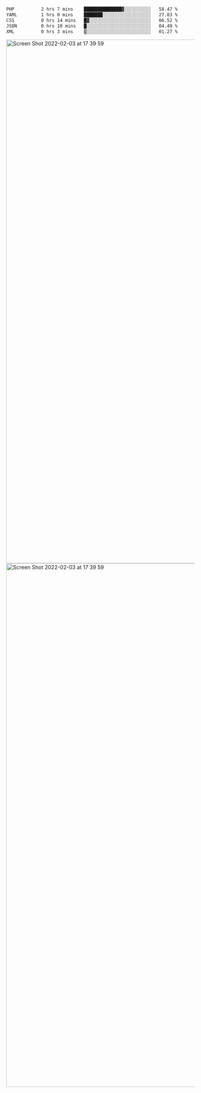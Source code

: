 <!--START_SECTION:waka-->

```txt
PHP          2 hrs 7 mins    ██████████████▓░░░░░░░░░░   58.47 %
YAML         1 hrs 0 mins    ███████░░░░░░░░░░░░░░░░░░   27.83 %
CSS          0 hrs 14 mins   █▓░░░░░░░░░░░░░░░░░░░░░░░   06.52 %
JSON         0 hrs 10 mins   █░░░░░░░░░░░░░░░░░░░░░░░░   04.49 %
XML          0 hrs 3 mins    ▒░░░░░░░░░░░░░░░░░░░░░░░░   01.27 %
```

<!--END_SECTION:waka-->

<img width="1400" alt="Screen Shot 2022-02-03 at 17 39 59" src="https://user-images.githubusercontent.com/45716542/152387304-f2b60485-53a6-4f4b-a818-5cefb1b0c0ae.png">
<img width="1400" alt="Screen Shot 2022-02-03 at 17 39 59" src="https://user-images.githubusercontent.com/45716542/152387273-ea5cdf21-2a45-44da-8bef-00c1763b1d42.png">
